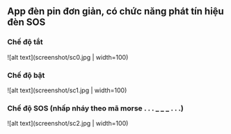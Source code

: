 ## App đèn pin đơn giản, có chức năng phát tín hiệu đèn SOS
### Chế độ tắt
![alt text](screenshot/sc0.jpg | width=100)
### Chế độ bật
![alt text](screenshot/sc1.jpg | width=100)
### Chế độ SOS (nhấp nháy theo mã morse . . . _ _ _ . . .)
![alt text](screenshot/sc2.jpg | width=100)